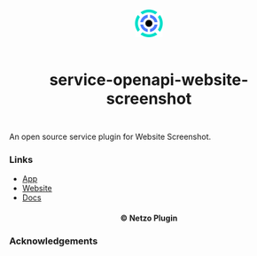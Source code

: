 <div align="center">
  <a href="https://netzo.io" target="_blank" >
    <img height="50" src="https://raw.githubusercontent.com/netzoio/netzo/main/plugins/services/service-openapi-website-screenshot/src/assets/icon.png" style="margin: 12px 0px" />
  </a>

  <h1 style="padding: 6px 0px 24px 0px">service-openapi-website-screenshot</h1>
</div>

An open source service plugin for Website Screenshot.

### Links

- [App](https://app.netzo.io)
- [Website](https://netzo.io)
- [Docs](https://docs.netzo.io)

<div align="center">
  <h4>© Netzo Plugin</h4>
</div>

### Acknowledgements

